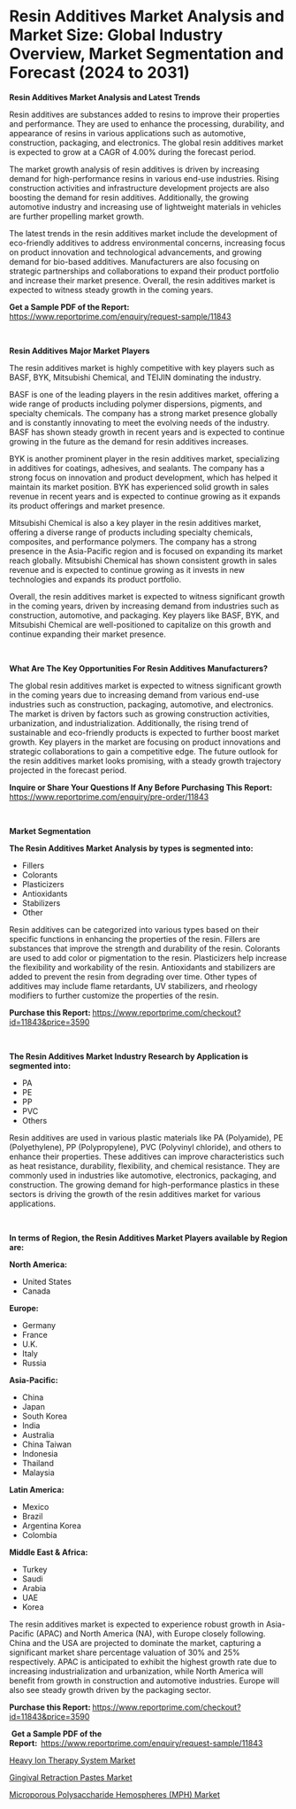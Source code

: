 <p><h1>Resin Additives Market Analysis and Market Size: Global Industry Overview, Market Segmentation and Forecast (2024 to 2031)</h1></p><p><strong>Resin Additives Market Analysis and Latest Trends</strong></p>
<p><p>Resin additives are substances added to resins to improve their properties and performance. They are used to enhance the processing, durability, and appearance of resins in various applications such as automotive, construction, packaging, and electronics. The global resin additives market is expected to grow at a CAGR of 4.00% during the forecast period.</p><p>The market growth analysis of resin additives is driven by increasing demand for high-performance resins in various end-use industries. Rising construction activities and infrastructure development projects are also boosting the demand for resin additives. Additionally, the growing automotive industry and increasing use of lightweight materials in vehicles are further propelling market growth.</p><p>The latest trends in the resin additives market include the development of eco-friendly additives to address environmental concerns, increasing focus on product innovation and technological advancements, and growing demand for bio-based additives. Manufacturers are also focusing on strategic partnerships and collaborations to expand their product portfolio and increase their market presence. Overall, the resin additives market is expected to witness steady growth in the coming years.</p></p>
<p><strong>Get a Sample PDF of the Report:&nbsp;</strong> <a href="https://www.reportprime.com/enquiry/request-sample/11843">https://www.reportprime.com/enquiry/request-sample/11843</a></p>
<p>&nbsp;</p>
<p><strong>Resin Additives Major Market Players</strong></p>
<p><p>The resin additives market is highly competitive with key players such as BASF, BYK, Mitsubishi Chemical, and TEIJIN dominating the industry. </p><p>BASF is one of the leading players in the resin additives market, offering a wide range of products including polymer dispersions, pigments, and specialty chemicals. The company has a strong market presence globally and is constantly innovating to meet the evolving needs of the industry. BASF has shown steady growth in recent years and is expected to continue growing in the future as the demand for resin additives increases.</p><p>BYK is another prominent player in the resin additives market, specializing in additives for coatings, adhesives, and sealants. The company has a strong focus on innovation and product development, which has helped it maintain its market position. BYK has experienced solid growth in sales revenue in recent years and is expected to continue growing as it expands its product offerings and market presence.</p><p>Mitsubishi Chemical is also a key player in the resin additives market, offering a diverse range of products including specialty chemicals, composites, and performance polymers. The company has a strong presence in the Asia-Pacific region and is focused on expanding its market reach globally. Mitsubishi Chemical has shown consistent growth in sales revenue and is expected to continue growing as it invests in new technologies and expands its product portfolio.</p><p>Overall, the resin additives market is expected to witness significant growth in the coming years, driven by increasing demand from industries such as construction, automotive, and packaging. Key players like BASF, BYK, and Mitsubishi Chemical are well-positioned to capitalize on this growth and continue expanding their market presence.</p></p>
<p>&nbsp;</p>
<p><strong>What Are The Key Opportunities For Resin Additives Manufacturers?</strong></p>
<p><p>The global resin additives market is expected to witness significant growth in the coming years due to increasing demand from various end-use industries such as construction, packaging, automotive, and electronics. The market is driven by factors such as growing construction activities, urbanization, and industrialization. Additionally, the rising trend of sustainable and eco-friendly products is expected to further boost market growth. Key players in the market are focusing on product innovations and strategic collaborations to gain a competitive edge. The future outlook for the resin additives market looks promising, with a steady growth trajectory projected in the forecast period.</p></p>
<p><strong>Inquire or Share Your Questions If Any Before Purchasing This Report:</strong> <a href="https://www.reportprime.com/enquiry/pre-order/11843">https://www.reportprime.com/enquiry/pre-order/11843</a></p>
<p>&nbsp;</p>
<p><strong>Market Segmentation</strong></p>
<p><strong>The Resin Additives Market Analysis by types is segmented into:</strong></p>
<p><ul><li>Fillers</li><li>Colorants</li><li>Plasticizers</li><li>Antioxidants</li><li>Stabilizers</li><li>Other</li></ul></p>
<p><p>Resin additives can be categorized into various types based on their specific functions in enhancing the properties of the resin. Fillers are substances that improve the strength and durability of the resin. Colorants are used to add color or pigmentation to the resin. Plasticizers help increase the flexibility and workability of the resin. Antioxidants and stabilizers are added to prevent the resin from degrading over time. Other types of additives may include flame retardants, UV stabilizers, and rheology modifiers to further customize the properties of the resin.</p></p>
<p><strong>Purchase this Report:&nbsp;</strong><a href="https://www.reportprime.com/checkout?id=11843&price=3590">https://www.reportprime.com/checkout?id=11843&price=3590</a></p>
<p>&nbsp;</p>
<p><strong>The Resin Additives Market Industry Research by Application is segmented into:</strong></p>
<p><ul><li>PA</li><li>PE</li><li>PP</li><li>PVC</li><li>Others</li></ul></p>
<p><p>Resin additives are used in various plastic materials like PA (Polyamide), PE (Polyethylene), PP (Polypropylene), PVC (Polyvinyl chloride), and others to enhance their properties. These additives can improve characteristics such as heat resistance, durability, flexibility, and chemical resistance. They are commonly used in industries like automotive, electronics, packaging, and construction. The growing demand for high-performance plastics in these sectors is driving the growth of the resin additives market for various applications.</p></p>
<p>&nbsp;</p>
<p><strong>In terms of Region, the Resin Additives Market Players available by Region are:</strong></p>
<p>
    <p> <strong> North America: </strong>
        <ul>
            <li>United States</li>
            <li>Canada</li>
        </ul>
        </p> 
    <p> <strong> Europe: </strong>
        <ul>
            <li>Germany</li>
            <li>France</li>
            <li>U.K.</li>
            <li>Italy</li>
            <li>Russia</li>
        </ul>
        </p> 
    <p> <strong> Asia-Pacific: </strong>
        <ul>
            <li>China</li>
            <li>Japan</li>
            <li>South Korea</li>
            <li>India</li>
            <li>Australia</li>
            <li>China Taiwan</li>
            <li>Indonesia</li>
            <li>Thailand</li>
            <li>Malaysia</li>
        </ul>
        </p> 
    <p> <strong> Latin America: </strong>
        <ul>
            <li>Mexico</li>
            <li>Brazil</li>
            <li>Argentina Korea</li>
            <li>Colombia</li>
        </ul>
        </p> 
    <p> <strong> Middle East & Africa: </strong>
        <ul>
            <li>Turkey</li>
            <li>Saudi</li>
            <li>Arabia</li>
            <li>UAE</li>
            <li>Korea</li>
        </ul>
    </p>
    </p>
<p><p>The resin additives market is expected to experience robust growth in Asia-Pacific (APAC) and North America (NA), with Europe closely following. China and the USA are projected to dominate the market, capturing a significant market share percentage valuation of 30% and 25% respectively. APAC is anticipated to exhibit the highest growth rate due to increasing industrialization and urbanization, while North America will benefit from growth in construction and automotive industries. Europe will also see steady growth driven by the packaging sector.</p></p>
<p><strong>Purchase this Report: </strong><a href="https://www.reportprime.com/checkout?id=11843&price=3590">https://www.reportprime.com/checkout?id=11843&price=3590</a></p>
<p>&nbsp;<strong>Get a Sample PDF of the Report:&nbsp;&nbsp;</strong><a href="https://www.reportprime.com/enquiry/request-sample/11843">https://www.reportprime.com/enquiry/request-sample/11843</a></p>
<p><strong></strong></p>
<p><p><a href="https://view.publitas.com/reportprime-1/heavy-ion-therapy-system-market-provides-a-comprehensive-analysis-including-a-macro-overview-of-the-market-as-well-as-micro-details-such-as-market-size-and-competitive-landscape/">Heavy Ion Therapy System Market</a></p><p><a href="https://view.publitas.com/reportprime-1/gingival-retraction-pastes-market-research-report-forecasted-for-period-from-2023-2030-by-market-type-market-application-and-region/">Gingival Retraction Pastes Market</a></p><p><a href="https://view.publitas.com/reportprime-1/microporous-polysaccharide-hemospheres-mph-market-research-report-provides-critical-insights-that-can-help-shape-business-development-and-investment-strategies/">Microporous Polysaccharide Hemospheres (MPH) Market</a></p></p>